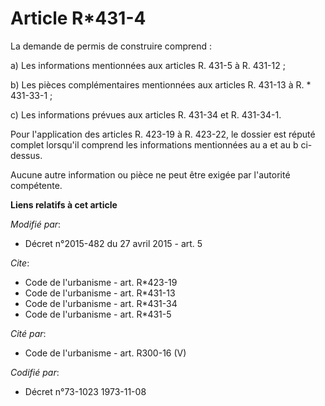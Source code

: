 # Article R*431-4

La demande de permis de construire comprend : 

a) Les informations mentionnées aux articles R. 431-5 à R. 431-12 ; 

b) Les pièces complémentaires mentionnées aux articles R. 431-13 à R. * 431-33-1 ; 

c) Les informations prévues aux articles R. 431-34 et R. 431-34-1. 

Pour l'application des articles R. 423-19 à R. 423-22, le dossier est réputé complet lorsqu'il comprend les informations
mentionnées au a et au b ci-dessus. 

Aucune autre information ou pièce ne peut être exigée par l'autorité compétente.

**Liens relatifs à cet article**

_Modifié par_:

  - Décret n°2015-482 du 27 avril 2015 - art. 5

_Cite_:

  - Code de l'urbanisme - art. R*423-19
  - Code de l'urbanisme - art. R*431-13
  - Code de l'urbanisme - art. R*431-34
  - Code de l'urbanisme - art. R*431-5

_Cité par_:

  - Code de l'urbanisme - art. R300-16 (V)

_Codifié par_:

  - Décret n°73-1023 1973-11-08
